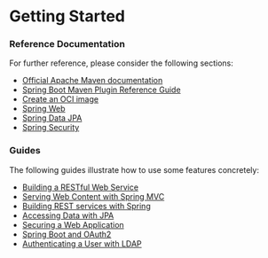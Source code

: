 # Getting Started

### Reference Documentation

For further reference, please consider the following sections:

- [Official Apache Maven documentation](https://maven.apache.org/guides/index.html)
- [Spring Boot Maven Plugin Reference Guide](https://docs.spring.io/spring-boot/docs/2.6.1/maven-plugin/reference/html/)
- [Create an OCI image](https://docs.spring.io/spring-boot/docs/2.6.1/maven-plugin/reference/html/#build-image)
- [Spring Web](https://docs.spring.io/spring-boot/docs/2.6.1/reference/htmlsingle/#boot-features-developing-web-applications)
- [Spring Data JPA](https://docs.spring.io/spring-boot/docs/2.6.1/reference/htmlsingle/#boot-features-jpa-and-spring-data)
- [Spring Security](https://docs.spring.io/spring-boot/docs/2.6.1/reference/htmlsingle/#boot-features-security)

### Guides

The following guides illustrate how to use some features concretely:

- [Building a RESTful Web Service](https://spring.io/guides/gs/rest-service/)
- [Serving Web Content with Spring MVC](https://spring.io/guides/gs/serving-web-content/)
- [Building REST services with Spring](https://spring.io/guides/tutorials/bookmarks/)
- [Accessing Data with JPA](https://spring.io/guides/gs/accessing-data-jpa/)
- [Securing a Web Application](https://spring.io/guides/gs/securing-web/)
- [Spring Boot and OAuth2](https://spring.io/guides/tutorials/spring-boot-oauth2/)
- [Authenticating a User with LDAP](https://spring.io/guides/gs/authenticating-ldap/)
